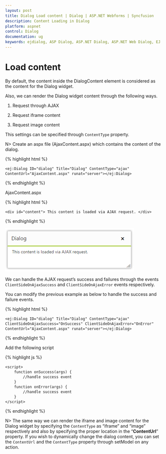 ```yaml
---
layout: post
title: Dialog Load content | Dialog | ASP.NET Webforms | Syncfusion
description: Content Loading in Dialog
platform: aspnet
control: Dialog
documentation: ug
keywords: ejdialog, ASP Dialog, ASP.NET Dialog, ASP.NET Web Dialog, EJ ASP.NET Dialog, Dialog ui, Web Dialog, ej Dialog, Dialog control
---
```


# Load content

By default, the content inside the DialogContent element is considered as the content for the Dialog widget.

Also, we can render the Dialog widget content through the following ways.

1. Request through AJAX

2. Request iframe content

3. Request image content

This settings can be specified through `ContentType` property.

N> Create an aspx file (AjaxContent.aspx) which contains the content of the dialog.

{% highlight html %}


    <ej:Dialog ID="dialog" Title="Dialog" ContentType="ajax" ContentUrl="AjaxContent.aspx" runat="server"></ej:Dialog>



{% endhighlight %}



AjaxContent.aspx

{% highlight html %}


    <div id="content"> This content is loaded via AJAX request. </div>


{% endhighlight %}



![Load content](load-content_images\load-content_img1.png)

We can handle the AJAX request’s success and failures through the events `ClientSideOnAjaxSuccess` and `ClientSideOnAjaxError` events respectively. 

You can modify the previous example as below to handle the success and failure events.

{% highlight html %}


    <ej:Dialog ID="dialog" Title="Dialog" ContentType="ajax" ClientSideOnAjaxSuccess="OnSuccess" ClientSideOnAjaxError="OnError" ContentUrl="AjaxContent.aspx" runat="server"></ej:Dialog>



{% endhighlight %}


Add the following script

{% highlight js %}


    <script>
        function onSuccess(args) {
            //handle success event
        }
        function onError(args) {
            //handle success event
        }
    </script>



{% endhighlight %}



N> The same way we can render the iframe and image content for the Dialog widget by specifying the `ContentType` as “iframe” and “image” respectively and also by specifying the proper location in the “**ContentUrl**” property.  If you wish to dynamically change the dialog content, you can set the `ContentUrl` and the `ContentType` property through setModel on any action.
